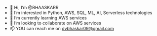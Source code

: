 - 👋 Hi, I’m @BHAASKARR
- 👀 I’m interested in Python, AWS, SQL, ML, AI, Serverless technologies
- 🌱 I’m currently learning AWS services
- 💞️ I’m looking to collaborate on AWS services
- 📫 YOU can reach me on dvbhaskar09@gmail.com

<!---
BHAASKARR/BHAASKARR is a ✨ special ✨ repository because its `README.md` (this file) appears on your GitHub profile.
You can click the Preview link to take a look at your changes.
--->
